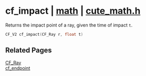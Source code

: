 # cf_impact | [math](https://github.com/RandyGaul/cute_framework/blob/master/docs/math_readme.md) | [cute_math.h](https://github.com/RandyGaul/cute_framework/blob/master/include/cute_math.h)

Returns the impact point of a ray, given the time of impact `t`.

```cpp
CF_V2 cf_impact(CF_Ray r, float t)
```

## Related Pages

[CF_Ray](https://github.com/RandyGaul/cute_framework/blob/master/docs/math/cf_ray.md)  
[cf_endpoint](https://github.com/RandyGaul/cute_framework/blob/master/docs/math/cf_endpoint.md)  
